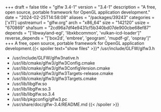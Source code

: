 +++
draft = false
title = "glfw 3.4-1"
version = "3.4-1"
description = "A free, open source, portable framework for OpenGL application development."
date = "2024-02-25T14:58:08"
aliases = "/packages/39243"
categories = ['x11']
upstreamurl = "glfw.org"
arch = "x86_64"
size = "142120"
usize = "670869"
sha1sum = "2cd96a7df4e9431cf5b340bd07de900cbe68ef87"
depends = "['libwayland-egl', 'libxkbcommon', 'vulkan-icd-loader']"
reverse_depends = "['box2d', 'embree', 'geogram', 'mupdf-gl', 'ospray']"
+++
A free, open source, portable framework for OpenGL application development.{{< spoiler text="show files" >}}* /usr/include/GLFW/glfw3.h
* /usr/include/GLFW/glfw3native.h
* /usr/lib/cmake/glfw3/glfw3Config.cmake
* /usr/lib/cmake/glfw3/glfw3ConfigVersion.cmake
* /usr/lib/cmake/glfw3/glfw3Targets-release.cmake
* /usr/lib/cmake/glfw3/glfw3Targets.cmake
* /usr/lib/libglfw.so
* /usr/lib/libglfw.so.3
* /usr/lib/libglfw.so.3.4
* /usr/lib/pkgconfig/glfw3.pc
* /usr/share/doc/glfw-3.4/README.md
{{< /spoiler >}}
